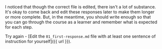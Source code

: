 I noticed that though the correct file is edited, there isn't a lot of substance. It's okay to come back and edit these responses later to make them longer or more complete. But, in the meantime, you should write enough so that you can go through the course as a learner and remember what is expected for each step.

Try again - [Edit the `01_first-response.md` file with at least one sentence of instruction for yourself]({{ url }}).